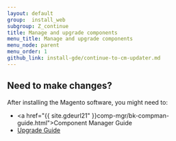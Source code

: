 ```yaml
---
layout: default
group:  install_web
subgroup: Z_continue
title: Manage and upgrade components
menu_title: Manage and upgrade components
menu_node: parent
menu_order: 1
github_link: install-gde/continue-to-cm-updater.md
---
```




## Need to make changes?
After installing the Magento software, you might need to:

*	<a href="{{ site.gdeurl21" }}comp-mgr/bk-compman-guide.html">Component Manager Guide</a>
*	<a href="{{ site.gdeurl21 }}upgrade/bk-upgrade-guide.html">Upgrade Guide</a>



